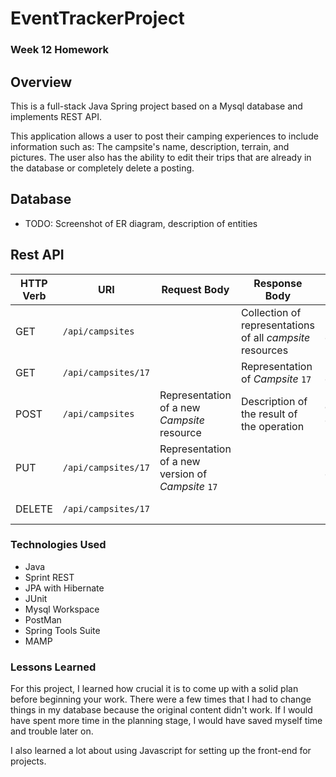 # EventTrackerProject

### Week 12 Homework

## Overview

This is a full-stack Java Spring project based on a Mysql database and implements REST API.

This application allows a user to post their camping experiences to include information such as: 
The campsite's name, description, terrain, and pictures. The user also has the ability to edit their trips that are already in the database or completely delete a posting. 

## Database

* TODO: Screenshot of ER diagram, description of entities

## Rest API

| HTTP Verb | URI                  | Request Body | Response Body | Purpose |
|-----------|----------------------|--------------|---------------|---------|
| GET       | `/api/campsites`      |              | Collection of representations of all _campsite_ resources | **List** all campsites
| GET       | `/api/campsites/17`   |              | Representation of _Campsite_ `17` | **Retrieve** endpoint |
| POST      | `/api/campsites`      | Representation of a new _Campsite_ resource | Description of the result of the operation | **Create** endpoint |
| PUT       | `/api/campsites/17`   | Representation of a new version of _Campsite_ `17` | | **Replace** endpoint |
| DELETE    | `/api/campsites/17`   |              | | **Delete** route |

### Technologies Used
* Java
* Sprint REST
* JPA with Hibernate
* JUnit
* Mysql Workspace
* PostMan
* Spring Tools Suite
* MAMP

### Lessons Learned

For this project, I learned how crucial it is to come up with a solid plan before beginning your work. There were a few times that I had to change things in my database because the original content didn't work. If I would have spent more time in the planning stage, I would have saved myself time and trouble later on.

I also learned a lot about using Javascript for setting up the front-end for projects. 
